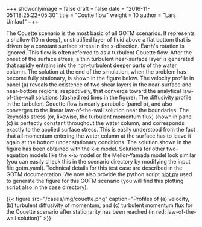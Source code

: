 +++
showonlyimage = false
draft = false
date = "2016-11-05T18:25:22+05:30"
title = "Coutte flow"
weight = 10
author = "Lars Umlauf"
+++

The Couette scenario is the most basic of all GOTM scenarios. It represents a 
shallow (10 m deep), unstratified layer of fluid above a flat bottom that is 
driven by a constant surface stress in the x-direction. Earth's rotation is 
ignored. This flow is often referred to as a turbulent Couette flow. After the 
onset of the surface stress, a thin turbulent near-surface layer is generated 
that rapidly entrains into the non-turbulent deeper parts of the water column. 
The solution at the end of the simulation, when the problem has become fully 
stationary, is shown in the figure below. The velocity profile in panel (a) 
reveals the existence of two shear layers in the near-surface and near-bottom 
regions, respectively, that converge toward the analytical law-of-the-wall 
solutions (dashed red lines in the figure). The diffusivity profile in the 
turbulent Couette flow is nearly parabolic (panel b), and also converges to the 
linear law-of-the-wall solution near the boundaries. The Reynolds stress (or, 
likewise, the turbulent momentum flux) shown in panel (c) is perfectly constant 
throughout the water column, and corresponds exactly to the applied surface 
stress. This is easily understood from the fact that all momentum entering the 
water column at the surface has to leave it again at the bottom under 
stationary conditions. The solution shown in the figure has been obtained with 
the k-ε model. Solutions for other two-equation models like the k-ω model or the
Mellor-Yamada model look similar (you can easily check this in the scenario 
directory by modifying the input file gotm.yaml). Technical details for this test case are 
described in the GOTM documentation. We now also provide the python script
[plot.py](https://raw.githubusercontent.com/gotm-model/cases/master/couette/plot_couette.py) 
used to generate the figure for this GOTM scenario (you will find this plotting script
also in the case directory).

{{< figure src="/cases/img/couette.png" caption="Profiles of (a) velocity, (b) turbulent diffusivity of momentum, and (c) turbulent momentum flux for the Couette scenario after stationarity has been reached (in red: law-of-the-wall solution)" >}}
